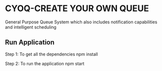 # CYOQ-CREATE YOUR OWN QUEUE
General Purpose Queue System which also includes notification capabilities and intelligent scheduling

## Run Application
Step 1: To get all the dependencies
    npm install

Step 2: To run the application
    npm start

